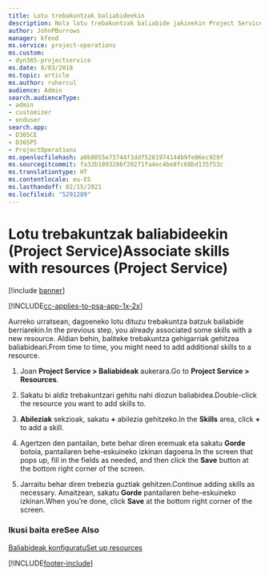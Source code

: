 ```yaml
---
title: Lotu trebakuntzak baliabideekin
description: Nola lotu trebakuntzak baliabide jakinekin Project Service-n
author: JohnPBurrows
manager: kfend
ms.service: project-operations
ms.custom:
- dyn365-projectservice
ms.date: 8/03/2018
ms.topic: article
ms.author: ruhercul
audience: Admin
search.audienceType:
- admin
- customizer
- enduser
search.app:
- D365CE
- D365PS
- ProjectOperations
ms.openlocfilehash: a0b8055e73744f1ddf5281974144b9fe06ec929f
ms.sourcegitcommit: fa32b1893286f20271fa4ec4be8fc68bd135f53c
ms.translationtype: HT
ms.contentlocale: eu-ES
ms.lasthandoff: 02/15/2021
ms.locfileid: "5291289"
---
```

# <a name="associate-skills-with-resources-project-service"></a><span data-ttu-id="8e364-103">Lotu trebakuntzak baliabideekin (Project Service)</span><span class="sxs-lookup"><span data-stu-id="8e364-103">Associate skills with resources (Project Service)</span></span>

[!include [banner](../includes/psa-now-project-operations.md)]

[!INCLUDE[cc-applies-to-psa-app-1x-2x](../includes/cc-applies-to-psa-app-1x-2x.md)]

<span data-ttu-id="8e364-104">Aurreko urratsean, dagoeneko lotu dituzu trebakuntza batzuk baliabide berriarekin.</span><span class="sxs-lookup"><span data-stu-id="8e364-104">In the previous step, you already associated some skills with  a new resource.</span></span> <span data-ttu-id="8e364-105">Aldian behin, baliteke trebakuntza gehigarriak gehitzea baliabideari.</span><span class="sxs-lookup"><span data-stu-id="8e364-105">From time to time, you might need to add additional skills to a resource.</span></span>  
  
1.  <span data-ttu-id="8e364-106">Joan **Project Service > Baliabideak** aukerara.</span><span class="sxs-lookup"><span data-stu-id="8e364-106">Go to **Project Service > Resources**.</span></span>  
  
2.  <span data-ttu-id="8e364-107">Sakatu bi aldiz trebakuntzari gehitu nahi diozun baliabidea.</span><span class="sxs-lookup"><span data-stu-id="8e364-107">Double-click the resource you want to add skills to.</span></span>  
  
3.  <span data-ttu-id="8e364-108">**Abileziak** sekzioak, sakatu **+** abilezia gehitzeko.</span><span class="sxs-lookup"><span data-stu-id="8e364-108">In the **Skills** area, click **+** to add a skill.</span></span>  
  
4.  <span data-ttu-id="8e364-109">Agertzen den pantailan, bete behar diren eremuak eta sakatu **Gorde** botoia, pantailaren behe-eskuineko izkinan dagoena.</span><span class="sxs-lookup"><span data-stu-id="8e364-109">In the screen that pops up, fill in the fields as needed, and then click the **Save** button at the bottom right corner of the screen.</span></span>  
  
5.  <span data-ttu-id="8e364-110">Jarraitu behar diren trebezia guztiak gehitzen.</span><span class="sxs-lookup"><span data-stu-id="8e364-110">Continue adding skills as necessary.</span></span> <span data-ttu-id="8e364-111">Amaitzean, sakatu **Gorde** pantailaren behe-eskuineko izkinan.</span><span class="sxs-lookup"><span data-stu-id="8e364-111">When you’re done, click **Save** at the bottom right corner of the screen.</span></span>  
  
### <a name="see-also"></a><span data-ttu-id="8e364-112">Ikusi baita ere</span><span class="sxs-lookup"><span data-stu-id="8e364-112">See Also</span></span>  
 [<span data-ttu-id="8e364-113">Baliabideak konfiguratu</span><span class="sxs-lookup"><span data-stu-id="8e364-113">Set up resources</span></span>](../psa/set-up-resources.md)


[!INCLUDE[footer-include](../includes/footer-banner.md)]